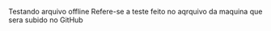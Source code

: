 Testando arquivo offline
Refere-se a teste feito no aqrquivo da maquina que sera subido no GitHub


